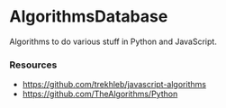 # AlgorithmsDatabase
Algorithms to do various stuff in Python and JavaScript.

### Resources

 - https://github.com/trekhleb/javascript-algorithms
 - https://github.com/TheAlgorithms/Python
